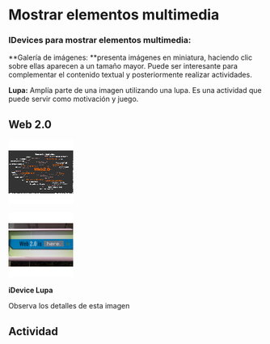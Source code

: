 
# Mostrar elementos multimedia

### IDevices para mostrar elementos multimedia:

**Galería de imágenes: **presenta imágenes en miniatura, haciendo clic sobre ellas aparecen a un tamaño mayor. Puede ser interesante para complementar el contenido textual y posteriormente realizar actividades.

**Lupa:** Amplía parte de una imagen utilizando una lupa. Es una actividad que puede servir como motivación y juego.

## Web 2.0


![](img/web2Thumbnail.png)

![](img/web2bThumbnail.png)

**iDevice Lupa**

Observa los detalles de esta imagen

## Actividad
